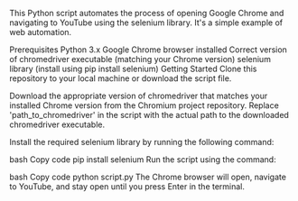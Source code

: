 This Python script automates the process of opening Google Chrome and navigating to YouTube using the selenium library. It's a simple example of web automation.

Prerequisites
Python 3.x
Google Chrome browser installed
Correct version of chromedriver executable (matching your Chrome version)
selenium library (install using pip install selenium)
Getting Started
Clone this repository to your local machine or download the script file.

Download the appropriate version of chromedriver that matches your installed Chrome version from the Chromium project repository. Replace 'path_to_chromedriver' in the script with the actual path to the downloaded chromedriver executable.

Install the required selenium library by running the following command:

bash
Copy code
pip install selenium
Run the script using the command:

bash
Copy code
python script.py
The Chrome browser will open, navigate to YouTube, and stay open until you press Enter in the terminal.
